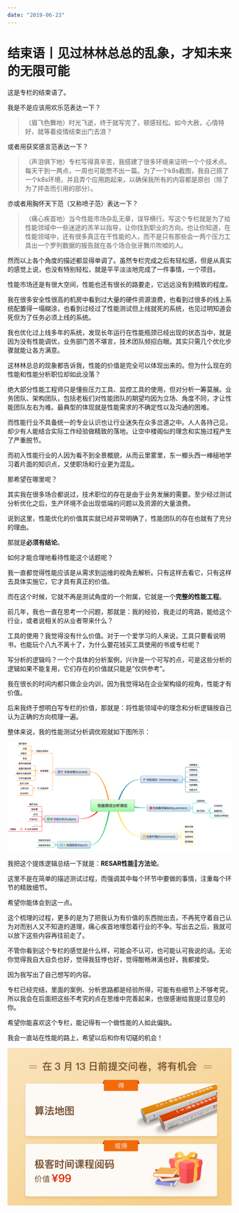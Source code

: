 ```yaml
---
date: "2019-06-23"
---  
```

      
# 结束语丨见过林林总总的乱象，才知未来的无限可能
这是专栏的结束语了。

我是不是应该用欢乐范表达一下？

> （眉飞色舞地）时光飞逝，终于就写完了，顿感轻松。如今大赦，心情特好，就等着疫情结束出门去浪？

或者用获奖感言范表达一下？

> （声泪俱下地）专栏写得真辛苦，我搭建了很多环境来证明一个个技术点。每天干到一两点，一周也可能憋不出一篇。为了一个k8s截图，我自己搭了一个k8s环境，并且弄个应用跑起来，以确保我所有的内容都是原创（除了为了抨击而引用的部分）。

亦或者用胸怀天下范（又称喷子范）表达一下？

> （痛心疾首地）当今性能市场杂乱无章，误导横行。写这个专栏就是为了给性能领域中一些迷途的羔羊以指导，让你找到职业的方向。也让你知道，在性能领域中，还有很多真正在干性能的人，而不是只有那些会一两个压力工具出一个罗列数据的报告就在各个场合张牙舞爪吹嘘的人。

然而以上各个角度的描述都显得单调了。虽然专栏完成之后有轻松感，但是从真实的感觉上说，也没有特别轻松，就是平平淡淡地完成了一件事情，一个项目。

性能市场还是有很大空间，性能也还有很长的路要走，它远远没有到精致的程度。

我在很多安全性很高的机房中看到过大量的硬件资源浪费，也看到过很多的线上系统配置得一塌糊涂，也看到过经过了性能测试但上线就死的系统，也见过明知道会死但为了任务必须上线的系统。

<!-- [[[read_end]]] -->

我也优化过上线多年的系统，发现长年运行在性能瓶颈已经出现的状态当中，就是因为没有性能调优，业务部门苦不堪言，技术团队频招白眼。其实只需几个优化步骤就能让各方满意。

这林林总总的现象都告诉我，性能的价值是完全可以体现出来的。但为什么现在的性能和性能分析职位却如此没落？

绝大部分性能工程师只是懂些压力工具、监控工具的使用，但对分析一筹莫展。业务团队、架构团队，包括老板们对性能团队的期望均因为立场、角度不同，才让性能团队左右为难。最典型的体现就是性能需求的不确定性以及沟通的困难。

而性能行业不具备统一的专业认识也让行业迷失在众多岔道之中。人人各持己见，却少有人能结合实际工作经验做精致的落地。让空中楼阁似的理念和实施过程产生了严重脱节。

而初入性能行业的人因为看不到全景概貌，从而云里雾里，东一榔头西一棒槌地学习着片面的知识点，又使职场和行业更为混乱。

那希望在哪里呢？

其实我在很多场合都说过，技术职位的存在是由于业务发展的需要。至少经过测试分析优化之后，生产环境不会出现低端的问题以及资源的大量浪费。

说到这里，性能优化的价值其实就已经非常明确了，性能团队的存在也就有了充分的理由。

那就是**必须有结论**。

如何才能合理地看待性能这个话题呢？

我一直都觉得性能应该是从需求到运维的视角去解析。只有这样去看它，只有这样去具体实施它，它才具有真正的价值。

而在这个时候，它就不再是测试角度的一个附属，它就是一个**完整的性能工程**。

前几年，我也一直在思考一个问题，那就是：我的经验，我走过的弯路，能给这个行业，或者说相关的从业者带来什么？

工具的使用？我觉得没有什么价值。对于一个爱学习的人来说，工具只要看说明书，也能玩个八九不离十了，为什么要花钱买工具使用的书或专栏呢？

写分析的逻辑吗？一个个具体的分析案例，兴许是一个可写的点，可是这些分析的逻辑如果不能复用，它们存在的价值就只能是“仅供参考”。

我在很长的时间内都只做企业内训，因为我觉得站在企业架构级的视角，性能才有价值。

后来我终于想明白写专栏的价值，那就是：将性能领域中的理念和分析逻辑按自己认为正确的方向梳理一遍。

整体来说，我的性能测试分析调优观就如下图所示：

![](./httpsstatic001geekbangorgresourceimage79d979cca819f21756a6b88c77d5e83500d9.png)

我把这个提炼逻辑总结一下就是：**RESAR性能方法论**。

这里不是在简单的描述测试过程，而强调其中每个环节中要做的事情，注重每个环节的精致细节。

希望你能体会到这一点。

这个梳理的过程，更多的是为了把我认为有价值的东西抛出去，不再死守着自己认为对而别人又不知道的道理，痛心疾首地埋怨着行业的不争。写出去之后，我就可以放下这些内容再往前走了。

不管你看到这个专栏的感觉是什么样，可能会不认可，也可能认可我说的话。无论你觉得我自大自负也好，觉得我狂悖也好，觉得酣畅淋漓也好，我都接受。

因为我写出了自己想写的内容。

专栏已经完结，里面的案例、分析思路都是经验所得，可能有些细节上不够考究，所以我会在后面把这些不考究的点在思维中完善起来，也很感谢给我提过意见的你。

希望你能喜欢这个专栏，能记得有一个做性能的人如此偏执。

我会一直站在性能的路上，希望以后和你有切磋的机会！

[![](./httpsstatic001geekbangorgresourceimage07b1079ce1ea0d9f68e9ecd3c19be77e52b1.jpg)](https://jinshuju.net/f/O0Ylxv)
